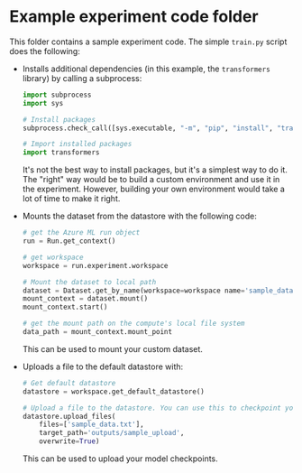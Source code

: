 # Example experiment code folder

This folder contains a sample experiment code. The simple `train.py` script does the following:

* Installs additional dependencies (in this example, the `transformers` library) by calling a subprocess:
    ```python
    import subprocess
    import sys

    # Install packages
    subprocess.check_call([sys.executable, "-m", "pip", "install", "transformers"])

    # Import installed packages
    import transformers
    ```
  It's not the best way to install packages, but it's a simplest way to do it. The "right" way would be to build a custom environment and use it in the experiment. However, building your own environment would take a lot of time to make it right.

* Mounts the dataset from the datastore with the following code:
    ```python
    # get the Azure ML run object
    run = Run.get_context()

    # get workspace
    workspace = run.experiment.workspace

    # Mount the dataset to local path
    dataset = Dataset.get_by_name(workspace=workspace name='sample_dataset')
    mount_context = dataset.mount()
    mount_context.start()

    # get the mount path on the compute's local file system
    data_path = mount_context.mount_point
    ```
  This can be used to mount your custom dataset.

* Uploads a file to the default datastore with:
    ```python
    # Get default datastore
    datastore = workspace.get_default_datastore()

    # Upload a file to the datastore. You can use this to checkpoint your model files
    datastore.upload_files(
        files=['sample_data.txt'],
        target_path='outputs/sample_upload',
        overwrite=True)
    ```
  This can be used to upload your model checkpoints.
